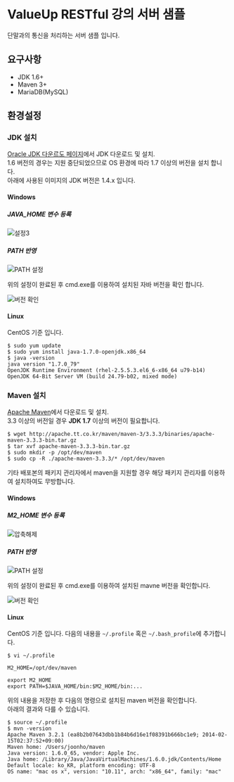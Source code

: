 # ValueUp RESTful 강의 서버 샘플
단말과의 통신을 처리하는 서버 샘플 입니다.

## 요구사항  
- JDK 1.6+
- Maven 3+
- MariaDB(MySQL)

## 환경설정
### JDK 설치
[Oracle JDK 다운르도 페이지](http://www.oracle.com/technetwork/java/javase/downloads/index.html)에서 JDK 다운로드 및 설치.  
1.6 버전의 경우는 지원 중단되었으므로 OS 환경에 따라 1.7 이상의 버전을 설치 합니다.  
아래에 사용된 이미지의 JDK 버전은 1.4.x 입니다.

#### Windows
##### JAVA_HOME 변수 등록
![설정3](https://docs.google.com/uc?id=0B02RRVY3KrmeLVRjaEItSFBUbnc)

##### PATH 반영
![PATH 설정](https://docs.google.com/uc?id=0B02RRVY3KrmebWRrYmp0cHpRZ1U)

위의 설정이 완료된 후 cmd.exe를 이용하여 설치된 자바 버전을 확인 합니다.

![버전 확인](https://docs.google.com/uc?id=0B02RRVY3KrmeU010OFBoRkJJekk)

#### Linux
CentOS 기준 입니다.

```
$ sudo yum update
$ sudo yum install java-1.7.0-openjdk.x86_64
$ java -version
java version "1.7.0_79"
OpenJDK Runtime Environment (rhel-2.5.5.3.el6_6-x86_64 u79-b14)
OpenJDK 64-Bit Server VM (build 24.79-b02, mixed mode)
```

### Maven 설치
[Apache Maven](https://maven.apache.org/download.cgi)에서 다운로드 및 설치.  
3.3 이상의 버전일 경우 **JDK 1.7** 이상의 버전이 필요합니다.

```
$ wget http://apache.tt.co.kr/maven/maven-3/3.3.3/binaries/apache-maven-3.3.3-bin.tar.gz
$ tar xvf apache-maven-3.3.3-bin.tar.gz
$ sudo mkdir -p /opt/dev/maven
$ sudo cp -R ./apache-maven-3.3.3/* /opt/dev/maven
```

기타 배포본의 패키지 관리자에서 maven을 지원할 경우 해당 패키지 관리자를 이용하여 설치하여도 무방합니다.

#### Windows
##### M2_HOME 변수 등록
![압축해제](https://docs.google.com/uc?id=0B02RRVY3KrmeRUtXYV9mcTNYWlk)

##### PATH 반영
![PATH 설정](https://docs.google.com/uc?id=0B02RRVY3KrmedEdiUXhaMlJvak0)

위의 설정이 완료된 후 cmd.exe를 이용하여 설치된 mavne 버전을 확인합니다.

![버전 확인](https://docs.google.com/uc?id=0B02RRVY3KrmeRUdwaXFyU1p6U2s)

#### Linux
CentOS 기준 입니다. 다음의 내용을 `~/.profile` 혹은 `~/.bash_profile`에 추가합니다.

```
$ vi ~/.profile

M2_HOME=/opt/dev/maven

export M2_HOME
export PATH=$JAVA_HOME/bin:$M2_HOME/bin:...
```

위의 내용을 저장한 후 다음의 명령으로 설치된 maven 버전을 확인합니다.  
아래의 결과와 다를 수 있습니다.

```
$ source ~/.profile
$ mvn -version
Apache Maven 3.2.1 (ea8b2b07643dbb1b84b6d16e1f08391b666bc1e9; 2014-02-15T02:37:52+09:00)
Maven home: /Users/joonho/maven
Java version: 1.6.0_65, vendor: Apple Inc.
Java home: /Library/Java/JavaVirtualMachines/1.6.0.jdk/Contents/Home
Default locale: ko_KR, platform encoding: UTF-8
OS name: "mac os x", version: "10.11", arch: "x86_64", family: "mac"
```